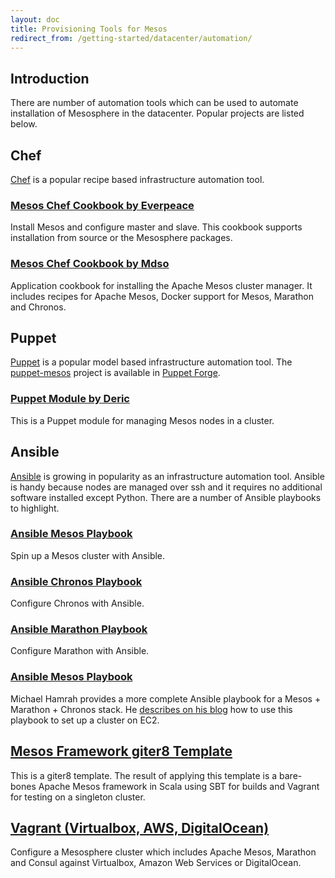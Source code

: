 ```yaml
---
layout: doc
title: Provisioning Tools for Mesos
redirect_from: /getting-started/datacenter/automation/
---
```



## Introduction

There are number of automation tools which can be used to automate installation of Mesosphere in the datacenter. Popular projects are listed below.

## Chef

[Chef](http://www.getchef.com/chef/) is a popular recipe based infrastructure automation tool.

### [Mesos Chef Cookbook by Everpeace](https://github.com/everpeace/cookbook-mesos)

Install Mesos and configure master and slave. This cookbook supports installation from source or the Mesosphere packages.

### [Mesos Chef Cookbook by Mdso](https://github.com/mdsol/mesos_cookbook)

Application cookbook for installing the Apache Mesos cluster manager. It includes recipes for Apache Mesos, Docker support for Mesos, Marathon and Chronos.

## Puppet

[Puppet](http://puppetlabs.com/) is a popular model based infrastructure automation tool.  The [puppet-mesos](https://github.com/deric/puppet-mesos) project is available in [Puppet Forge](https://forge.puppetlabs.com/deric/mesos).

### [Puppet Module by Deric](https://github.com/deric/puppet-mesos)

This is a Puppet module for managing Mesos nodes in a cluster.

## Ansible

[Ansible](http://www.ansible.com/home) is growing in popularity as an infrastructure automation tool. Ansible is handy because nodes are managed  over ssh and it requires no additional software installed except Python. There are a number of Ansible playbooks to highlight.

### [Ansible Mesos Playbook](https://github.com/AnsibleShipyard/ansible-mesos)

Spin up a Mesos cluster with Ansible.

### [Ansible Chronos Playbook](https://github.com/AnsibleShipyard/ansible-chronos)

Configure Chronos with Ansible.

### [Ansible Marathon Playbook](https://github.com/AnsibleShipyard/ansible-marathon)

Configure Marathon with Ansible.

### [Ansible Mesos Playbook](https://github.com/mhamrah/ansible-mesos-playbook)

Michael Hamrah provides a more complete Ansible playbook for a Mesos + Marathon + Chronos stack. He [describes on his blog](http://blog.michaelhamrah.com/2014/06/setting-up-a-multi-node-mesos-cluster-running-docker-haproxy-and-marathon-with-ansible/) how to use this playbook to set up a cluster on EC2.

## [Mesos Framework giter8 Template](https://github.com/mesosphere/scala-sbt-mesos-framework.g8)

This is a giter8 template. The result of applying this template is a bare-bones Apache Mesos framework in Scala using SBT for builds and Vagrant for testing on a singleton cluster.

## [Vagrant (Virtualbox, AWS, DigitalOcean)](https://github.com/tayzlor/vagrant-puppet-mesosphere)

Configure a Mesosphere cluster which includes Apache Mesos, Marathon and Consul against Virtualbox, Amazon Web Services or DigitalOcean.